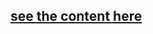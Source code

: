 ## [see the content here](https://github.com/qypx/gitbook-jupyter-notebook/blob/master/SUMMARY.md)




